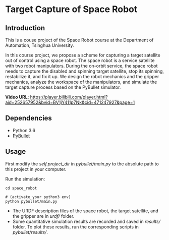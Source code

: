 # Target Capture of Space Robot

## Introduction

This is a couse project of the Space Robot course at the Department of Automation, Tsinghua University.

In this course project, we propose a scheme for capturing a target satellite out of control using a space robot. The space robot is a service satellite with two robot manipulators. During the on-orbit service, the space robot needs to capture the disabled and spinning target satellite, stop its spinning, restabilize it, and fix it up. We design the robot mechanics and the gripper mechanics, analyze the workspace of the manipulators, and simulate the target capture process based on the PyBullet simulator.

**Video URL**: https://player.bilibili.com/player.html?aid=252657952&bvid=BV1jY411p7Nk&cid=471247927&page=1


## Dependencies

* Python 3.6
* [PyBullet](https://pybullet.org/wordpress/)



## Usage

First modify the *self.project_dir* in *pybullet/main.py* to the absolute path to this project in your computer.

Run the simulation:
```
cd space_robot

# (activate your python3 env)
python pybullet/main.py
```



* The URDF description files of the space robot, the target satellite, and the gripper are in *urdf/*  folder.
* Some quantitative simulation results are recorded and saved in *results/* folder. To plot these results, run the corresponding scripts in *pybullet/results/*.

